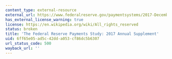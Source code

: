```yaml
---
content_type: external-resource
external_url: https://www.federalreserve.gov/paymentsystems/2017-December-The-Federal-Reserve-Payments-Study.htm
has_external_license_warning: true
license: https://en.wikipedia.org/wiki/All_rights_reserved
status: broken
title: 'The Federal Reserve Payments Study: 2017 Annual Supplement'
uid: 6ff65e05-ad5c-42dd-a053-cf86dc5b6307
url_status_code: 500
wayback_url: ''
---
```

